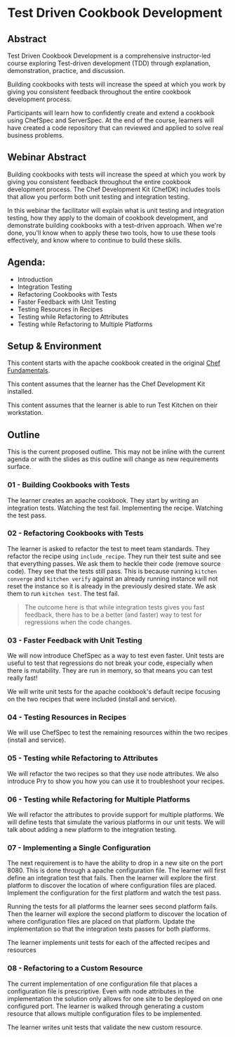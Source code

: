 # Test Driven Cookbook Development

## Abstract

Test Driven Cookbook Development is a comprehensive instructor-led course exploring Test-driven development (TDD) through explanation, demonstration, practice, and discussion.

Building cookbooks with tests will increase the speed at which you work by giving you consistent feedback throughout the entire cookbook development process.

Participants will learn how to confidently create and extend a cookbook using ChefSpec and ServerSpec. At the end of the course, learners will have created a code repository that can reviewed and applied to solve real business problems.

## Webinar Abstract

Building cookbooks with tests will increase the speed at which you work by giving you consistent feedback throughout the entire cookbook development process. The Chef Development Kit (ChefDK) includes tools that allow you perform both unit testing and integration testing.

In this webinar the facilitator will explain what is unit testing and integration testing, how they apply to the domain of cookbook development, and demonstrate building cookbooks with a test-driven approach. When we're done, you'll know when to apply these two tools, how to use these tools effectively, and know where to continue to build these skills.

## Agenda:

* Introduction
* Integration Testing
* Refactoring Cookbooks with Tests
* Faster Feedback with Unit Testing
* Testing Resources in Recipes
* Testing while Refactoring to Attributes
* Testing while Refactoring to Multiple Platforms

## Setup & Environment

This content starts with the apache cookbook created in the original [Chef Fundamentals](https://github.com/chef-training/chef-fundamentals-repo).

This content assumes that the learner has the Chef Development Kit installed.

This content assumes that the learner is able to run Test Kitchen on their workstation.

## Outline

This is the current proposed outline. This may not be inline with the current agenda or with the slides as this outline will change as new requirements surface.

### 01 - Building Cookbooks with Tests

The learner creates an apache cookbook. They start by writing an integration tests. Watching the test fail. Implementing the recipe. Watching the test pass.

### 02 - Refactoring Cookbooks with Tests

The learner is asked to refactor the test to meet team standards. They refactor the recipe using `include_recipe`. They run their test suite and see that everything passes. We ask them to heckle their code (remove source code). They see that the tests still pass. This is because running `kitchen converge` and `kitchen verify` against an already running instance will not reset the instance so it is already in the previously desired state. We ask them to run `kitchen test`. The test fail.

> The outcome here is that while integration tests gives you fast feedback, there has to be a better (and faster) way to test for regressions when the code changes.

### 03 - Faster Feedback with Unit Testing

We will now introduce ChefSpec as a way to test even faster. Unit tests are useful to test that regressions do not break your code, especially when there is mutability. They are run in memory, so that means you can test really fast!

We will write unit tests for the apache cookbook's default recipe focusing on the two recipes that were included (install and service).

### 04 - Testing Resources in Recipes

We will use ChefSpec to test the remaining resources within the two recipes (install and service).

### 05 - Testing while Refactoring to Attributes

We will refactor the two recipes so that they use node attributes. We also introduce Pry to show you how you can use it to troubleshoot your recipes.

### 06 - Testing while Refactoring for Multiple Platforms

We will refactor the attributes to provide support for multiple platforms. We will define tests that simulate the various platforms in our unit tests. We will talk about adding a new platform to the integration testing.

### 07 - Implementing a Single Configuration

The next requirement is to have the ability to drop in a new site on the port 8080. This is done through a apache configuration file. The learner will first define an integration test that fails. Then the learner will explore the first platform to discover the location of where configuration files are placed. Implement the configuration for the first platform and watch the test pass.

Running the tests for all platforms the learner sees second platform fails. Then the learner will explore the second platform to discover the location of where configuration files are placed on that platform. Update the implementation so that the integration tests passes for both platforms.

The learner implements unit tests for each of the affected recipes and resources

### 08 - Refactoring to a Custom Resource

The current implementation of one configuration file that places a configuration file is prescriptive. Even with node attributes in the implementation the solution only allows for one site to be deployed on one configured port. The learner is walked through generating a custom resource that allows multiple configuration files to be implemented.

The learner writes unit tests that validate the new custom resource.
